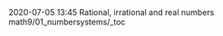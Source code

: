<journal>
	<title>Maths Class 9</title>
	<description></description>
	<item>
		<pubDate>2020-07-05 13:45</pubDate>
		<title>Chapter 1 : Number Systems</title>
		<description>Rational, irrational and real numbers</description>
		<link>math9/01_numbersystems/_toc</link>
	</item>
</journal>
<!--stackedit_data:
eyJoaXN0b3J5IjpbLTQ1MTQ3MDk3XX0=
-->